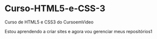 # Curso-HTML5-e-CSS-3
 Curso de HTML5 e CSS3 do CursoemVideo

Estou aprendendo a criar sites e agora vou gerenciar meus repositórios1